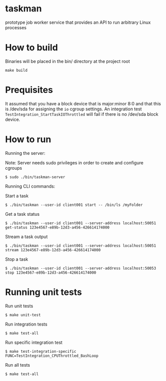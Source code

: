 # taskman
prototype job worker service that provides an API to run arbitrary Linux processes

# How to build
Binaries will be placed in the bin/ directory at the project root
```
make build
```

# Prequisites
It assumed that you have a block device that is major:minor 8:0 and that this is /dev/sda for assigning the `io` cgroup settings. An integration test `TestIntegration_StartTaskIOThrottled` will fail if there is no /dev/sda block device.

# How to run

Running the server:

Note: Server needs sudo privileges in order to create and configure cgroups

```
$ sudo ./bin/taskman-server
```

Running CLI commands:

Start a task
```
$ ./bin/taskman --user-id client001 start -- /bin/ls /myFolder
```

Get a task status
```
$ ./bin/taskman --user-id client001 --server-address localhost:50051 get-status 123e4567-e89b-12d3-a456-426614174000
```

Stream a task output
```
$ ./bin/taskman --user-id client001 --server-address localhost:50051 stream 123e4567-e89b-12d3-a456-426614174000
```

Stop a task
```
$ ./bin/taskman --user-id client001 --server-address localhost:50053 stop 123e4567-e89b-12d3-a456-426614174000
```

# Running unit tests
Run unit tests
```
$ make unit-test
```

Run integration tests
```
$ make test-all
```

Run specific integration test
```
$ make test-integration-specific FUNC=TestIntegration_CPUThrottled_BashLoop
```

Run all tests
```
$ make test-all
```
